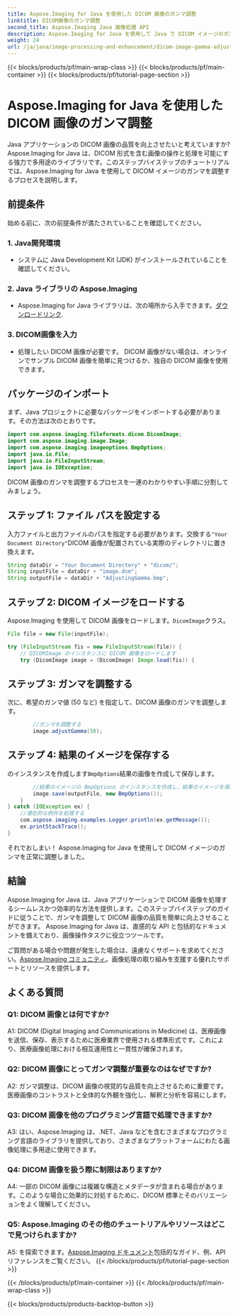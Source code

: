 ```yaml
---
title: Aspose.Imaging for Java を使用した DICOM 画像のガンマ調整
linktitle: DICOM画像のガンマ調整
second_title: Aspose.Imaging Java 画像処理 API
description: Aspose.Imaging for Java を使用して Java で DICOM イメージのガンマを調整する方法を学習します。簡単な手順で医療画像の品質を向上させます。
weight: 24
url: /ja/java/image-processing-and-enhancement/dicom-image-gamma-adjustment/
---
```


{{< blocks/products/pf/main-wrap-class >}}
{{< blocks/products/pf/main-container >}}
{{< blocks/products/pf/tutorial-page-section >}}

# Aspose.Imaging for Java を使用した DICOM 画像のガンマ調整

Java アプリケーションの DICOM 画像の品質を向上させたいと考えていますか? Aspose.Imaging for Java は、DICOM 形式を含む画像の操作と処理を可能にする強力で多用途のライブラリです。このステップバイステップのチュートリアルでは、Aspose.Imaging for Java を使用して DICOM イメージのガンマを調整するプロセスを説明します。 

## 前提条件

始める前に、次の前提条件が満たされていることを確認してください。

### 1. Java開発環境
- システムに Java Development Kit (JDK) がインストールされていることを確認してください。

### 2. Java ライブラリの Aspose.Imaging
-  Aspose.Imaging for Java ライブラリは、次の場所から入手できます。[ダウンロードリンク](https://releases.aspose.com/imaging/java/).

### 3. DICOM画像を入力
- 処理したい DICOM 画像が必要です。 DICOM 画像がない場合は、オンラインでサンプル DICOM 画像を簡単に見つけるか、独自の DICOM 画像を使用できます。

## パッケージのインポート

まず、Java プロジェクトに必要なパッケージをインポートする必要があります。その方法は次のとおりです。

```java
import com.aspose.imaging.fileformats.dicom.DicomImage;
import com.aspose.imaging.image.Image;
import com.aspose.imaging.imageoptions.BmpOptions;
import java.io.File;
import java.io.FileInputStream;
import java.io.IOException;
```

DICOM 画像のガンマを調整するプロセスを一連のわかりやすい手順に分割してみましょう。

## ステップ 1: ファイル パスを設定する

入力ファイルと出力ファイルのパスを指定する必要があります。交換する`"Your Document Directory"`DICOM 画像が配置されている実際のディレクトリに置き換えます。

```java
String dataDir = "Your Document Directory" + "dicom/";
String inputFile = dataDir + "image.dcm";
String outputFile = dataDir + "AdjustingGamma.bmp";
```

## ステップ 2: DICOM イメージをロードする

 Aspose.Imaging を使用して DICOM 画像をロードします。`DicomImage`クラス。

```java
File file = new File(inputFile);

try (FileInputStream fis = new FileInputStream(file)) {
    // DICOMImage のインスタンスに DICOM 画像をロードします
    try (DicomImage image = (DicomImage) Image.load(fis)) {
```

## ステップ 3: ガンマを調整する

次に、希望のガンマ値 (50 など) を指定して、DICOM 画像のガンマを調整します。

```java
        //ガンマを調整する
        image.adjustGamma(50);
```

## ステップ 4: 結果のイメージを保存する

のインスタンスを作成します`BmpOptions`結果の画像を作成して保存します。

```java
        //結果のイメージの BmpOptions のインスタンスを作成し、結果のイメージを保存します
        image.save(outputFile, new BmpOptions());
    }
} catch (IOException ex) {
    //潜在的な例外を処理する
    com.aspose.imaging.examples.Logger.println(ex.getMessage());
    ex.printStackTrace();
}
```

それでおしまい！ Aspose.Imaging for Java を使用して DICOM イメージのガンマを正常に調整しました。

## 結論

Aspose.Imaging for Java は、Java アプリケーションで DICOM 画像を処理するシームレスかつ効率的な方法を提供します。このステップバイステップのガイドに従うことで、ガンマを調整して DICOM 画像の品質を簡単に向上させることができます。 Aspose.Imaging for Java は、直感的な API と包括的なドキュメントを備えており、画像操作タスクに役立つツールです。

ご質問がある場合や問題が発生した場合は、遠慮なくサポートを求めてください。[Aspose.Imaging コミュニティ](https://forum.aspose.com/)。画像処理の取り組みを支援する優れたサポートとリソースを提供します。

## よくある質問

### Q1: DICOM 画像とは何ですか?

A1: DICOM (Digital Imaging and Communications in Medicine) は、医療画像を送信、保存、表示するために医療業界で使用される標準形式です。これにより、医療画像処理における相互運用性と一貫性が確保されます。

### Q2: DICOM 画像にとってガンマ調整が重要なのはなぜですか?

A2: ガンマ調整は、DICOM 画像の視覚的な品質を向上させるために重要です。医療画像のコントラストと全体的な外観を強化し、解釈と分析を容易にします。

### Q3: DICOM 画像を他のプログラミング言語で処理できますか?

A3: はい、Aspose.Imaging は、.NET、Java などを含むさまざまなプログラミング言語のライブラリを提供しており、さまざまなプラットフォームにわたる画像処理に多用途に使用できます。

### Q4: DICOM 画像を扱う際に制限はありますか?

A4: 一部の DICOM 画像には複雑な構造とメタデータが含まれる場合があります。このような場合に効果的に対処するために、DICOM 標準とそのバリエーションをよく理解してください。

### Q5: Aspose.Imaging のその他のチュートリアルやリソースはどこで見つけられますか?

 A5: を探索できます。[Aspose.Imaging ドキュメント](https://reference.aspose.com/imaging/java/)包括的なガイド、例、API リファレンスをご覧ください。
{{< /blocks/products/pf/tutorial-page-section >}}

{{< /blocks/products/pf/main-container >}}
{{< /blocks/products/pf/main-wrap-class >}}

{{< blocks/products/products-backtop-button >}}
